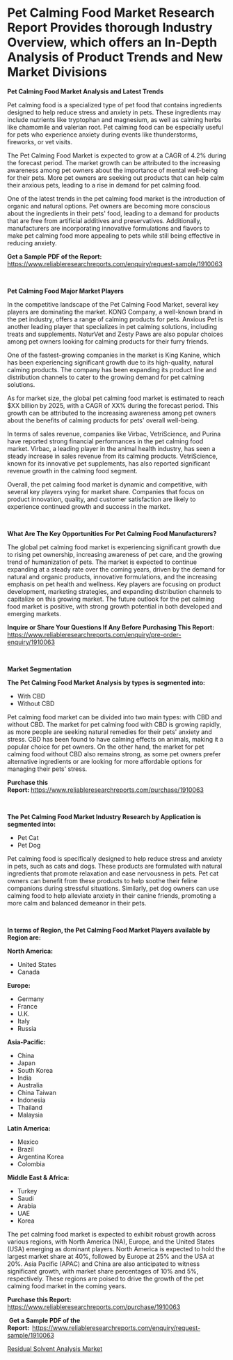 <p><h1>Pet Calming Food Market Research Report Provides thorough Industry Overview, which offers an In-Depth Analysis of Product Trends and New Market Divisions</h1></p><p><strong>Pet Calming Food Market Analysis and Latest Trends</strong></p>
<p><p>Pet calming food is a specialized type of pet food that contains ingredients designed to help reduce stress and anxiety in pets. These ingredients may include nutrients like tryptophan and magnesium, as well as calming herbs like chamomile and valerian root. Pet calming food can be especially useful for pets who experience anxiety during events like thunderstorms, fireworks, or vet visits.</p><p>The Pet Calming Food Market is expected to grow at a CAGR of 4.2% during the forecast period. The market growth can be attributed to the increasing awareness among pet owners about the importance of mental well-being for their pets. More pet owners are seeking out products that can help calm their anxious pets, leading to a rise in demand for pet calming food.</p><p>One of the latest trends in the pet calming food market is the introduction of organic and natural options. Pet owners are becoming more conscious about the ingredients in their pets' food, leading to a demand for products that are free from artificial additives and preservatives. Additionally, manufacturers are incorporating innovative formulations and flavors to make pet calming food more appealing to pets while still being effective in reducing anxiety.</p></p>
<p><strong>Get a Sample PDF of the Report:&nbsp;</strong> <a href="https://www.reliableresearchreports.com/enquiry/request-sample/1910063">https://www.reliableresearchreports.com/enquiry/request-sample/1910063</a></p>
<p>&nbsp;</p>
<p><strong>Pet Calming Food Major Market Players</strong></p>
<p><p>In the competitive landscape of the Pet Calming Food Market, several key players are dominating the market. KONG Company, a well-known brand in the pet industry, offers a range of calming products for pets. Anxious Pet is another leading player that specializes in pet calming solutions, including treats and supplements. NaturVet and Zesty Paws are also popular choices among pet owners looking for calming products for their furry friends.</p><p>One of the fastest-growing companies in the market is King Kanine, which has been experiencing significant growth due to its high-quality, natural calming products. The company has been expanding its product line and distribution channels to cater to the growing demand for pet calming solutions.</p><p>As for market size, the global pet calming food market is estimated to reach $XX billion by 2025, with a CAGR of XX% during the forecast period. This growth can be attributed to the increasing awareness among pet owners about the benefits of calming products for pets' overall well-being.</p><p>In terms of sales revenue, companies like Virbac, VetriScience, and Purina have reported strong financial performances in the pet calming food market. Virbac, a leading player in the animal health industry, has seen a steady increase in sales revenue from its calming products. VetriScience, known for its innovative pet supplements, has also reported significant revenue growth in the calming food segment.</p><p>Overall, the pet calming food market is dynamic and competitive, with several key players vying for market share. Companies that focus on product innovation, quality, and customer satisfaction are likely to experience continued growth and success in the market.</p></p>
<p>&nbsp;</p>
<p><strong>What Are The Key Opportunities For Pet Calming Food Manufacturers?</strong></p>
<p><p>The global pet calming food market is experiencing significant growth due to rising pet ownership, increasing awareness of pet care, and the growing trend of humanization of pets. The market is expected to continue expanding at a steady rate over the coming years, driven by the demand for natural and organic products, innovative formulations, and the increasing emphasis on pet health and wellness. Key players are focusing on product development, marketing strategies, and expanding distribution channels to capitalize on this growing market. The future outlook for the pet calming food market is positive, with strong growth potential in both developed and emerging markets.</p></p>
<p><strong>Inquire or Share Your Questions If Any Before Purchasing This Report:</strong> <a href="https://www.reliableresearchreports.com/enquiry/pre-order-enquiry/1910063">https://www.reliableresearchreports.com/enquiry/pre-order-enquiry/1910063</a></p>
<p>&nbsp;</p>
<p><strong>Market Segmentation</strong></p>
<p><strong>The Pet Calming Food Market Analysis by types is segmented into:</strong></p>
<p><ul><li>With CBD</li><li>Without CBD</li></ul></p>
<p><p>Pet calming food market can be divided into two main types: with CBD and without CBD. The market for pet calming food with CBD is growing rapidly, as more people are seeking natural remedies for their pets' anxiety and stress. CBD has been found to have calming effects on animals, making it a popular choice for pet owners. On the other hand, the market for pet calming food without CBD also remains strong, as some pet owners prefer alternative ingredients or are looking for more affordable options for managing their pets' stress.</p></p>
<p><strong>Purchase this Report:&nbsp;</strong><a href="https://www.reliableresearchreports.com/purchase/1910063">https://www.reliableresearchreports.com/purchase/1910063</a></p>
<p>&nbsp;</p>
<p><strong>The Pet Calming Food Market Industry Research by Application is segmented into:</strong></p>
<p><ul><li>Pet Cat</li><li>Pet Dog</li></ul></p>
<p><p>Pet calming food is specifically designed to help reduce stress and anxiety in pets, such as cats and dogs. These products are formulated with natural ingredients that promote relaxation and ease nervousness in pets. Pet cat owners can benefit from these products to help soothe their feline companions during stressful situations. Similarly, pet dog owners can use calming food to help alleviate anxiety in their canine friends, promoting a more calm and balanced demeanor in their pets.</p></p>
<p>&nbsp;</p>
<p><strong>In terms of Region, the Pet Calming Food Market Players available by Region are:</strong></p>
<p>
    <p> <strong> North America: </strong>
        <ul>
            <li>United States</li>
            <li>Canada</li>
        </ul>
        </p> 
    <p> <strong> Europe: </strong>
        <ul>
            <li>Germany</li>
            <li>France</li>
            <li>U.K.</li>
            <li>Italy</li>
            <li>Russia</li>
        </ul>
        </p> 
    <p> <strong> Asia-Pacific: </strong>
        <ul>
            <li>China</li>
            <li>Japan</li>
            <li>South Korea</li>
            <li>India</li>
            <li>Australia</li>
            <li>China Taiwan</li>
            <li>Indonesia</li>
            <li>Thailand</li>
            <li>Malaysia</li>
        </ul>
        </p> 
    <p> <strong> Latin America: </strong>
        <ul>
            <li>Mexico</li>
            <li>Brazil</li>
            <li>Argentina Korea</li>
            <li>Colombia</li>
        </ul>
        </p> 
    <p> <strong> Middle East & Africa: </strong>
        <ul>
            <li>Turkey</li>
            <li>Saudi</li>
            <li>Arabia</li>
            <li>UAE</li>
            <li>Korea</li>
        </ul>
    </p>
    </p>
<p><p>The pet calming food market is expected to exhibit robust growth across various regions, with North America (NA), Europe, and the United States (USA) emerging as dominant players. North America is expected to hold the largest market share at 40%, followed by Europe at 25% and the USA at 20%. Asia Pacific (APAC) and China are also anticipated to witness significant growth, with market share percentages of 10% and 5%, respectively. These regions are poised to drive the growth of the pet calming food market in the coming years.</p></p>
<p><strong>Purchase this Report: </strong><a href="https://www.reliableresearchreports.com/purchase/1910063">https://www.reliableresearchreports.com/purchase/1910063</a></p>
<p>&nbsp;<strong>Get a Sample PDF of the Report:&nbsp;&nbsp;</strong><a href="https://www.reliableresearchreports.com/enquiry/request-sample/1910063">https://www.reliableresearchreports.com/enquiry/request-sample/1910063</a></p>
<p><strong></strong></p>
<p><p><a href="https://view.publitas.com/reportprime-1/residual-solvent-analysis-market-with-the-goal-of-estimating-the-market-size-and-future-growth-potential-of-various-market-segments-based-on-component-applications-end-user-and-region/">Residual Solvent Analysis Market</a></p></p>